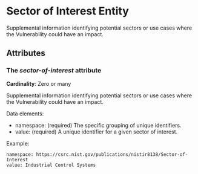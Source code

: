 # Sector of Interest Entity

Supplemental information identifying potential sectors or use cases where the Vulnerability could have an impact.

## Attributes

### The *sector-of-interest* attribute

**Cardinality**: Zero or many

Supplemental information identifying potential sectors or use cases where the Vulnerability could have an impact.

Data elements:
- namespace: (required) The specific grouping of unique identifiers. 
- value:  (required) A unique identifier for a given sector of interest.

Example:
```
namespace: https://csrc.nist.gov/publications/nistir8138/Sector-of-Interest
value: Industrial Control Systems
```
